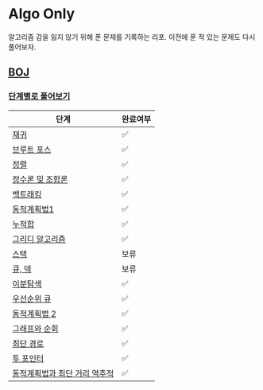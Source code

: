 # Algo Only

알고리즘 감을 잃지 않기 위해 푼 문제를 기록하는 리포. 이전에 푼 적 있는 문제도 다시 풀어보자.

## [BOJ](https://www.acmicpc.net/)

### [단계별로 풀어보기](https://www.acmicpc.net/step)

| 단계                                                  | 완료여부                |
|-----------------------------------------------------|---------------------|
| [재귀](https://www.acmicpc.net/step/19)               | :white_check_mark:  |
| [브루트 포스](https://www.acmicpc.net/step/22)           | :white_check_mark:  |
| [정렬](https://www.acmicpc.net/step/9)                | :white_check_mark:  |
| [정수론 및 조합론](https://www.acmicpc.net/step/18)        | :white_check_mark:  |
| [백트래킹](https://www.acmicpc.net/step/34)             | :white_check_mark:  |
| [동적계획법1](https://www.acmicpc.net/step/16)           | :white_check_mark:  |
| [누적합](https://www.acmicpc.net/step/48)              | :white_check_mark:  |
| [그리디 알고리즘](https://www.acmicpc.net/step/33)         | :white_check_mark:  |
| [스택](https://www.acmicpc.net/step/11)               | 보류                  |
| [큐, 덱](https://www.acmicpc.net/step/12)             | 보류                  |
| [이분탐색](https://www.acmicpc.net/step/29)             | :white_check_mark:  |
| [우선순위 큐](https://www.acmicpc.net/step/13)           | :white_check_mark:  |
| [동적계획법 2](https://www.acmicpc.net/step/17)          | :white_check_mark:  |
| [그래프와 순회](https://www.acmicpc.net/step/24)          | :white_check_mark:  |
| [최단 경로](https://www.acmicpc.net/step/26)            | :white_check_mark:  |
| [투 포인터](https://www.acmicpc.net/step/59)            | :white_check_mark:  |
| [동적계획법과 최단 거리 역추적](https://www.acmicpc.net/step/41) | :white_check_mark:  |




